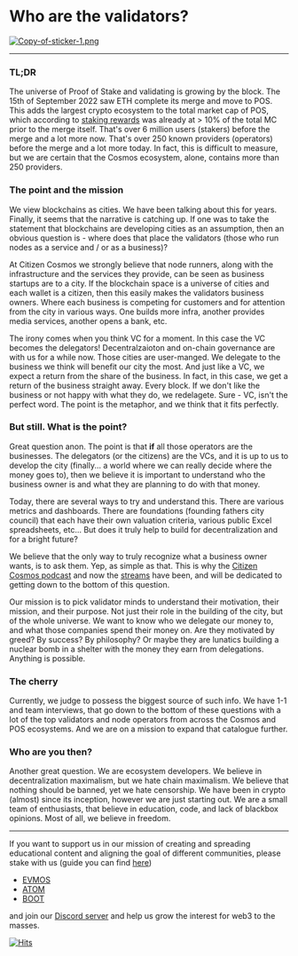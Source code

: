 # Who are the validators? 

[![Copy-of-sticker-1.png](https://i.postimg.cc/NMMWc30s/Copy-of-sticker-1.png)](https://www.youtube.com/watch?v=2ysZk_KMXUE)


----------

### TL;DR
The universe of Proof of Stake and validating is growing by the block. The 15th of September 2022 saw ETH complete its merge and move to POS. This adds the largest crypto ecosystem to the total market cap of POS, which according to [staking rewards](https://www.stakingrewards.com/) was already at > 10% of
the total MC prior to the merge itself. That's over 6 million users (stakers) before the merge and a lot more now. That's over 250 known providers (operators) before the merge and a lot more today. In fact, this is difficult to measure, but we are certain that the Cosmos ecosystem, alone, contains more than 250 providers.

### The point and the mission
We view blockchains as cities. We have been talking about this for years. Finally, it seems that the narrative is catching up. If one was to take the statement that blockchains are developing cities as an assumption, then an obvious question is - where does that place the validators (those who run nodes as 
a service and / or as a business)? 

At Citizen Cosmos we strongly believe that node runners, along with the infrastructure and the services they provide, can be seen as business startups are to a city. If the blockchain space is a universe of cities and each wallet is a citizen, then this easily makes the validators business owners. Where each business is competing for customers and for attention from the city in various ways. One builds more infra, another provides
media services, another opens a bank, etc.

The irony comes when you think VC for a moment. In this case the VC becomes the delegators! Decentralzaioton and on-chain governance are with us for a while now. Those cities are user-manged. We delegate to the business we think will benefit our city the most. And just like a VC, we expect a return from the share of the business. In fact, in this case, we get a return of the business straight away. Every block. If we don't like the business or not happy with what they do, we redelagete. Sure - VC, isn't the perfect word. The point is the metaphor, and we think that it fits perfectly. 

### But still. What is the point? 
Great question anon. The point is that **if** all those operators are the businesses. The delegators (or the citizens) are the VCs, and it is up to us to develop the city (finally... a world where we can really decide where the money goes to), then we believe it is important to understand who the business owner is and
what they are planning to do with that money.

Today, there are several ways to try and understand this. There are various metrics and dashboards. There are foundations (founding fathers city council) that each have their own valuation criteria, various public Excel spreadsheets, etc... But does it truly help to build for decentralization and for a bright future?

We believe that the only way to truly recognize what a business owner wants, is to ask them. Yep, as simple as that. This is why the [Citizen Cosmos podcast](https://www.citizencosmos.space/episodes) and now the [streams](https://www.youtube.com/channel/UCP0ZV8ducS3U2QEsIZQ1taQ/playlists) have been, and will be dedicated to getting down to the bottom of this question. 

Our mission is to pick validator minds to understand their motivation, their mission, and their purpose. Not just their role in the building of the city, but of the whole universe. We want to know who we delegate our money to, and what those companies spend their money on. Are they motivated by greed? By 
success? By philosophy? Or maybe they are lunatics building a nuclear bomb in a shelter with the money they earn from delegations. Anything is possible.

### The cherry
Currently, we judge to possess the biggest source of such info. We have 1-1 and team interviews, that go down to the bottom of these questions with a lot of the top validators and node operators from across the Cosmos and POS ecosystems. And we are on a mission to expand that catalogue further. 

### Who are you then?
Another great question. We are ecosystem developers. We believe in decentralization maximalism, but we hate chain maximalism. We believe that nothing should be banned, yet we hate censorship. We have been in crypto (almost) since its inception, however we are just starting out. We are a small team of enthusiasts, that believe in education, code, and lack of blackbox opinions. Most of all, we believe in freedom. 

----------

If you want to support us in our mission of creating and spreading educational content and aligning the goal of different communities, please stake with us (guide you can find [here](https://www.citizencosmos.space/staking)) 
- [EVMOS](https://www.mintscan.io/evmos/validators/evmosvaloper1mtwvpdd57gpkyejd566s24afr9zm5ryq8gwpvj) 
- [ATOM](https://www.mintscan.io/cosmos/validators/cosmosvaloper1e859xaue4k2jzqw20cv6l7p3tmc378pc3k8g2u) 
- [BOOT](https://cyb.ai/network/bostrom/hero/bostromvaloper1f7nx65pmayfenpfwzwaamwas4ygmvalqj6dz5r)

and join our [Discord server](https://discord.gg/kJaG3EucCX) and help us grow the interest for web3 to the masses.


[![Hits](https://hits.seeyoufarm.com/api/count/incr/badge.svg?url=https%3A%2F%2Fcitizen-cosmos.github.io%2Fblog%2Therighttobeforgotten.html&count_bg=%2379C83D&title_bg=%23555555&icon=&icon_color=%23E7E7E7&title=hits&edge_flat=false)](https://hits.seeyoufarm.com) 

